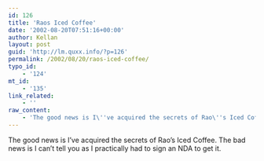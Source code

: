 ```yaml
---
id: 126
title: 'Raos Iced Coffee'
date: '2002-08-20T07:51:16+00:00'
author: Kellan
layout: post
guid: 'http://lm.quxx.info/?p=126'
permalink: /2002/08/20/raos-iced-coffee/
typo_id:
    - '124'
mt_id:
    - '135'
link_related:
    - ''
raw_content:
    - 'The good news is I\''ve acquired the secrets of Rao\''s Iced Coffee.  The bad news is I can\''t tell you as I practically had to sign an NDA to get it.'
---
```


The good news is I’ve acquired the secrets of Rao’s Iced Coffee. The bad news is I can’t tell you as I practically had to sign an NDA to get it.